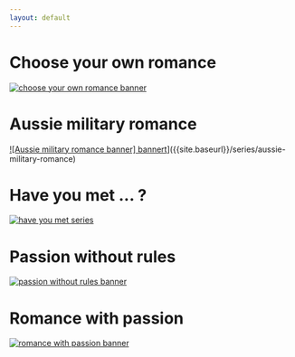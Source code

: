 ```yaml
---
layout: default
---
```

# Choose your own romance
[![choose your own romance banner]({{site.baseurl}}/images/carousel/web-banner-cyo.png)]({{site.baseurl}}/series/choose-your-own)
# Aussie military romance
[![Aussie military romance banner] bannert]({{site.baseurl}}/images/carousel/web-banner-military-series.png)]({{site.baseurl}}/series/aussie-military-romance)
# Have you met ... ?
[![have you met series]({{site.baseurl}}/images/carousel/web-banner-have-you-met.png)]({{site.baseurl}}/series/have-you-met)
# Passion without rules
[![passion without rules banner]({{site.baseurl}}/images/carousel/web-banner-no-rules.png)]({{site.baseurl}}/series/passion-without-rules)
# Romance with passion
[![romance with passion banner]({{site.baseurl}}/images/carousel/web-banner-romance.png)]({{site.baseurl}}/series/romance-with-passion)